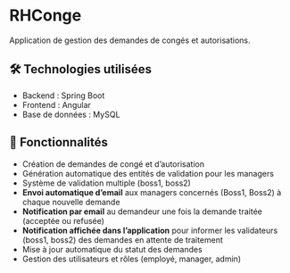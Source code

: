 # RHConge

Application de gestion des demandes de congés et autorisations.

## 🛠 Technologies utilisées

- Backend : Spring Boot
- Frontend : Angular
- Base de données : MySQL

## 📌 Fonctionnalités

- Création de demandes de congé et d’autorisation
- Génération automatique des entités de validation pour les managers
- Système de validation multiple (boss1, boss2)
- **Envoi automatique d’email** aux managers concernés (Boss1, Boss2) à chaque nouvelle demande
- **Notification par email** au demandeur une fois la demande traitée (acceptée ou refusée)
- **Notification affichée dans l’application** pour informer les validateurs (boss1, boss2) des demandes en attente de traitement
- Mise à jour automatique du statut des demandes
- Gestion des utilisateurs et rôles (employé, manager, admin)


